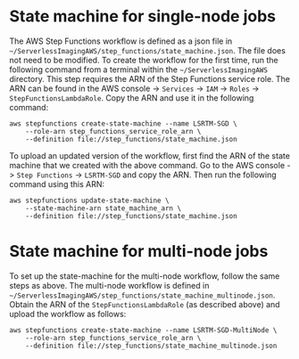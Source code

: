 
# State machine for single-node jobs

The AWS Step Functions workflow is defined as a json file in `~/ServerlessImagingAWS/step_functions/state_machine.json`. The file does not need to be modified. To create the workflow for the first time, run the following command from a terminal within the `~/ServerlessImagingAWS` directory. This step requires the ARN of the Step Functions service role. The ARN can be found in the AWS console -> `Services` -> `IAM` -> `Roles` -> `StepFunctionsLambdaRole`. Copy the ARN and use it in the following command:


```
aws stepfunctions create-state-machine --name LSRTM-SGD \
    --role-arn step_functions_service_role_arn \
    --definition file://step_functions/state_machine.json
```

To upload an updated version of the workflow, first find the ARN of the state machine that we created with the above command. Go to the AWS console -> `Step Functions` -> `LSRTM-SGD` and copy the ARN. Then run the following command using this ARN:

```
aws stepfunctions update-state-machine \
    --state-machine-arn state_machine_arn \
    --definition file://step_functions/state_machine.json
```


# State machine for multi-node jobs

To set up the state-machine for the multi-node workflow, follow the same steps as above. The multi-node workflow is defined in `~/ServerlessImagingAWS/step_functions/state_machine_multinode.json`. Obtain the ARN of the `StepFunctionsLambdaRole` (as described above) and upload the workflow as follows:

```
aws stepfunctions create-state-machine --name LSRTM-SGD-MultiNode \
    --role-arn step_functions_service_role_arn \
    --definition file://step_functions/state_machine_multinode.json
```
